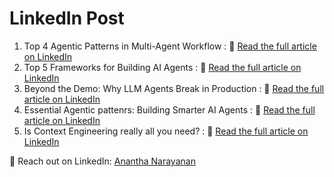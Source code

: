 # **LinkedIn Post**

1. Top 4 Agentic Patterns in Multi-Agent Workflow : 🔗 [Read the full article on LinkedIn](https://www.linkedin.com/posts/rananthanarayananofficial_agentic-pattern-activity-7292602645146411008-dJTo?utm_source=share&utm_medium=member_desktop&rcm=ACoAAD3kBhQBid6et9hge9aBc_lrrLFcSKi8BrE)
2. Top 5 Frameworks for Building AI Agents : 🔗 [Read the full article on LinkedIn](https://www.linkedin.com/posts/rananthanarayananofficial_agents-framework-activity-7294046596231544832-DYZv?utm_source=share&utm_medium=member_desktop&rcm=ACoAAD3kBhQBid6et9hge9aBc_lrrLFcSKi8BrE)
3. Beyond the Demo: Why LLM Agents Break in Production : 🔗 [Read the full article on LinkedIn](https://www.linkedin.com/posts/rananthanarayananofficial_agents-in-production-activity-7306295491929980929-guZc?utm_source=share&utm_medium=member_desktop&rcm=ACoAAD3kBhQBid6et9hge9aBc_lrrLFcSKi8BrE)
4. Essential Agentic pattenrs: Building Smarter AI Agents : 🔗 [Read the full article on LinkedIn](https://www.linkedin.com/posts/rananthanarayananofficial_agentic-pattern-activity-7347125813160382464-Phko?utm_source=share&utm_medium=member_desktop&rcm=ACoAAD3kBhQBid6et9hge9aBc_lrrLFcSKi8BrE)
5. Is Context Engineering really all you need? : 🔗 [Read the full article on LinkedIn](https://www.linkedin.com/posts/rananthanarayananofficial_context-engineering-activity-7357454509603741697-oV4X?utm_source=share&utm_medium=member_desktop&rcm=ACoAAD3kBhQBid6et9hge9aBc_lrrLFcSKi8BrE)


📩 Reach out on LinkedIn: [Anantha Narayanan](https://www.linkedin.com/in/rananthanarayananofficial)
